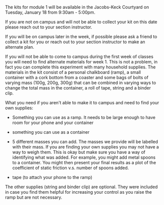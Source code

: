 The kits for module 1 will be available in the Jacobs-Keck Courtyard on Tuesday, January 18 from 9:30am - 5:00pm. 

If you are not on campus and will not be able to collect your kit on this date please reach out to your section instructor.

If you will be on campus later in the week, if possible please ask a friend to collect a kit for you or reach out to your section instructor to make an alternate plan.

If you will not be able to come to campus during the first week of classes you will need to find alternate materials for week 1. This is not a problem, in fact you can complete this experiment with many household supplies. The materials in the kit consist of a personal chalkboard (ramp), a small container with a cork bottom from a coaster and some bags of bolts of varying mass (100g, 200g, 300g) that can be combined in varying ways to change the total mass in the container, a roll of tape, string and a binder clip. 

What you need if you aren't able to make it to campus and need to find your own supplies:

+ Something you can use as a ramp. It needs to be large enough to have room for your phone and your container

+ something you can use as a container

+ 5 different masses you can add. The masses we provide will be labelled with their mass. If you are finding your own supplies you may not have a way to weigh them. This is okay but make sure you have a way of identifying what was added. For example, you might add metal spoons to a container. You might then present your final results as a plot of the coefficient of static friction v.s. number of spoons added.

+ tape (to attach your phone to the ramp)

The other supplies (string and binder clip) are optional. They were included in case you find them helpful for increasing your control as you raise the ramp but are not necessary.

